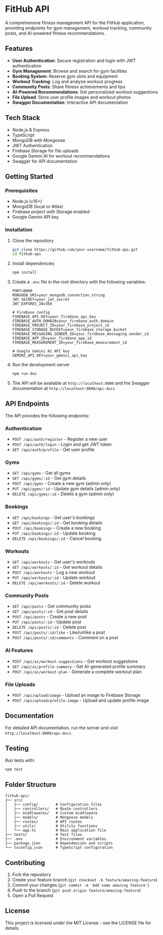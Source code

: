 # FitHub API

A comprehensive fitness management API for the FitHub application, providing endpoints for gym management, workout tracking, community posts, and AI-powered fitness recommendations.

## Features

- **User Authentication**: Secure registration and login with JWT authentication
- **Gym Management**: Browse and search for gym facilities
- **Booking System**: Reserve gym slots and equipment
- **Workout Tracking**: Log and analyze workout progress
- **Community Posts**: Share fitness achievements and tips
- **AI-Powered Recommendations**: Get personalized workout suggestions
- **File Upload**: Store user profile images and workout photos
- **Swagger Documentation**: Interactive API documentation

## Tech Stack

- Node.js & Express
- TypeScript
- MongoDB with Mongoose
- JWT Authentication
- Firebase Storage for file uploads
- Google Gemini AI for workout recommendations
- Swagger for API documentation

## Getting Started

### Prerequisites

- Node.js (v16+)
- MongoDB (local or Atlas)
- Firebase project with Storage enabled
- Google Gemini API key

### Installation

1. Clone the repository
   ```bash
   git clone https://github.com/your-username/fithub-api.git
   cd fithub-api
   ```

2. Install dependencies
   ```bash
   npm install
   ```

3. Create a `.env` file in the root directory with the following variables:
   ```
   PORT=8000
   MONGODB_URI=your_mongodb_connection_string
   JWT_SECRET=your_jwt_secret
   JWT_EXPIRES_IN=30d
   
   # Firebase config
   FIREBASE_API_KEY=your_firebase_api_key
   FIREBASE_AUTH_DOMAIN=your_firebase_auth_domain
   FIREBASE_PROJECT_ID=your_firebase_project_id
   FIREBASE_STORAGE_BUCKET=your_firebase_storage_bucket
   FIREBASE_MESSAGING_SENDER_ID=your_firebase_messaging_sender_id
   FIREBASE_APP_ID=your_firebase_app_id
   FIREBASE_MEASUREMENT_ID=your_firebase_measurement_id
   
   # Google Gemini AI API key
   GEMINI_API_KEY=your_gemini_api_key
   ```

4. Run the development server
   ```bash
   npm run dev
   ```

5. The API will be available at `http://localhost:8000` and the Swagger documentation at `http://localhost:8000/api-docs`

## API Endpoints

The API provides the following endpoints:

### Authentication
- `POST /api/auth/register` - Register a new user
- `POST /api/auth/login` - Login and get JWT token
- `GET /api/auth/profile` - Get user profile

### Gyms
- `GET /api/gyms` - Get all gyms
- `GET /api/gyms/:id` - Get gym details
- `POST /api/gyms` - Create a new gym (admin only)
- `PUT /api/gyms/:id` - Update gym details (admin only)
- `DELETE /api/gyms/:id` - Delete a gym (admin only)

### Bookings
- `GET /api/bookings` - Get user's bookings
- `GET /api/bookings/:id` - Get booking details
- `POST /api/bookings` - Create a new booking
- `PUT /api/bookings/:id` - Update booking
- `DELETE /api/bookings/:id` - Cancel booking

### Workouts
- `GET /api/workouts` - Get user's workouts
- `GET /api/workouts/:id` - Get workout details
- `POST /api/workouts` - Log a new workout
- `PUT /api/workouts/:id` - Update workout
- `DELETE /api/workouts/:id` - Delete workout

### Community Posts
- `GET /api/posts` - Get community posts
- `GET /api/posts/:id` - Get post details
- `POST /api/posts` - Create a new post
- `PUT /api/posts/:id` - Update post
- `DELETE /api/posts/:id` - Delete post
- `POST /api/posts/:id/like` - Like/unlike a post
- `POST /api/posts/:id/comments` - Comment on a post

### AI Features
- `POST /api/ai/workout-suggestions` - Get workout suggestions
- `GET /api/ai/profile-summary` - Get AI-generated profile summary
- `POST /api/ai/workout-plan` - Generate a complete workout plan

### File Uploads
- `POST /api/upload/image` - Upload an image to Firebase Storage
- `POST /api/upload/profile-image` - Upload and update profile image

## Documentation

For detailed API documentation, run the server and visit `http://localhost:8000/api-docs`.

## Testing

Run tests with:
```bash
npm test
```

## Folder Structure

```
fithub-api/
├── src/
│   ├── config/        # Configuration files
│   ├── controllers/   # Route controllers
│   ├── middlewares/   # Custom middleware
│   ├── models/        # Mongoose models
│   ├── routes/        # API routes
│   ├── utils/         # Utility functions
│   └── app.ts         # Main application file
├── tests/             # Test files
├── .env               # Environment variables
├── package.json       # Dependencies and scripts
└── tsconfig.json      # TypeScript configuration
```

## Contributing

1. Fork the repository
2. Create your feature branch (`git checkout -b feature/amazing-feature`)
3. Commit your changes (`git commit -m 'Add some amazing feature'`)
4. Push to the branch (`git push origin feature/amazing-feature`)
5. Open a Pull Request

## License

This project is licensed under the MIT License - see the LICENSE file for details.
